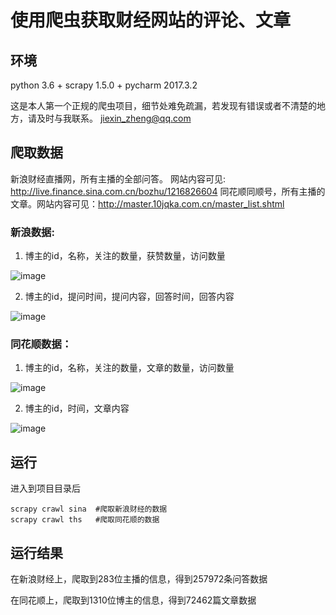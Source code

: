 # 使用爬虫获取财经网站的评论、文章
## 环境
python 3.6 + scrapy 1.5.0 + pycharm 2017.3.2

这是本人第一个正规的爬虫项目，细节处难免疏漏，若发现有错误或者不清楚的地方，请及时与我联系。 jiexin_zheng@qq.com

## 爬取数据
新浪财经直播网，所有主播的全部问答。 网站内容可见: http://live.finance.sina.com.cn/bozhu/1216826604
同花顺同顺号，所有主播的文章。网站内容可见：http://master.10jqka.com.cn/master_list.shtml

### 新浪数据: 
1. 博主的id，名称，关注的数量，获赞数量，访问数量

![image](https://note.youdao.com/yws/public/resource/5b1e49db8425a9748610af71880bbcbc/xmlnote/WEBRESOURCEf6a3cd49456425b72861c0c598da487d/2231)

2. 博主的id，提问时间，提问内容，回答时间，回答内容

![image](https://note.youdao.com/yws/public/resource/5b1e49db8425a9748610af71880bbcbc/xmlnote/WEBRESOURCE83669c2588988c427898f1fb5ae65770/2233)


### 同花顺数据：

1. 博主的id，名称，关注的数量，文章的数量，访问数量

![image](https://note.youdao.com/yws/public/resource/5b1e49db8425a9748610af71880bbcbc/xmlnote/WEBRESOURCE4cbc306736b335599ca179cb6654be6c/2235)


2. 博主的id，时间，文章内容

![image](https://note.youdao.com/yws/public/resource/5b1e49db8425a9748610af71880bbcbc/xmlnote/WEBRESOURCE2e875913b4f29c1e6030569d7745ad9c/2237)

## 运行

进入到项目目录后
```
scrapy crawl sina  #爬取新浪财经的数据
scrapy crawl ths   #爬取同花顺的数据
```

## 运行结果
在新浪财经上，爬取到283位主播的信息，得到257972条问答数据

在同花顺上，爬取到1310位博主的信息，得到72462篇文章数据

